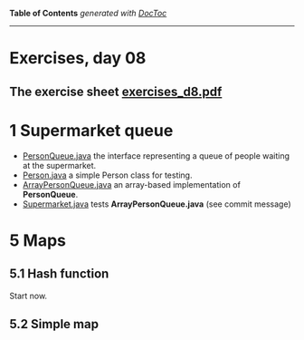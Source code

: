 **Table of Contents**  *generated with [DocToc](http://doctoc.herokuapp.com/)*

---------------------

# Exercises, day 08

## The exercise sheet [exercises_d8.pdf](exercises_d8.pdf) 

# 1 Supermarket queue

* [PersonQueue.java](PersonQueue.java) the interface representing a queue of people waiting at the supermarket.
* [Person.java](Person.java) a simple Person class for testing.
* [ArrayPersonQueue.java](ArrayPersonQueue.java) an array-based implementation of **PersonQueue**.
* [Supermarket.java](Supermarket.java) tests **ArrayPersonQueue.java** (see commit message)

# 5 Maps

## 5.1 Hash function

Start now.


## 5.2 Simple map
